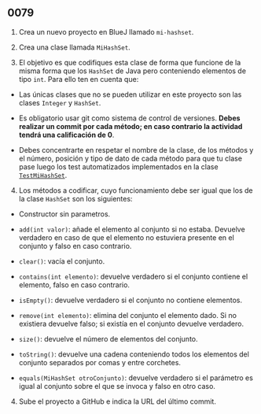 ## 0079

1. Crea un nuevo proyecto en BlueJ llamado `mi-hashset`.

2. Crea una clase llamada `MiHashSet`.

3. El objetivo es que codifiques esta clase de forma que funcione de la misma forma que los `HashSet` de Java pero conteniendo elementos de tipo `int`. Para ello ten en cuenta que:

  - Las únicas clases que no se pueden utilizar en este proyecto son las clases `Integer` y `HashSet`.
  
  - Es obligatorio usar git como sistema de control de versiones. __Debes realizar un commit por cada método; en caso contrario la actividad tendrá una calificación de 0__.
  
  - Debes concentrarte en respetar el nombre de la clase, de los métodos y el número, posición y tipo de dato de cada método para que tu clase pase luego los test automatizados implementados en la clase [`TestMiHashSet`](https://gist.github.com/miguelbayon/6016ff6d675a3182ce39).
  
4. Los métodos a codificar, cuyo funcionamiento debe ser igual que los de la clase `HashSet` son los siguientes:

  - Constructor sin parametros.
  
  - `add(int valor)`: añade el elemento al conjunto si no estaba. Devuelve verdadero en caso de que el elemento no estuviera presente en el conjunto y falso en caso contrario.
  
  - `clear()`: vacía el conjunto.
  
  - `contains(int elemento)`: devuelve verdadero si el conjunto contiene el elemento, falso en caso contrario.
  
  - `isEmpty()`: devuelve verdadero si el conjunto no contiene elementos.
  
  - `remove(int elemento)`: elimina del conjunto el elemento dado. Si no existiera devuelve falso; si existía en el conjunto devuelve verdadero.
  
  - `size()`: devuelve el número de elementos del conjunto.
  
  - `toString()`: devuelve una cadena conteniendo todos los elementos del conjunto separados por comas y entre corchetes.
  - `equals(MiHashSet otroConjunto)`: devuelve verdadero si el parámetro es igual al conjunto sobre el que se invoca y falso en otro caso.

4. Sube el proyecto a GitHub e indica la URL del último commit.
